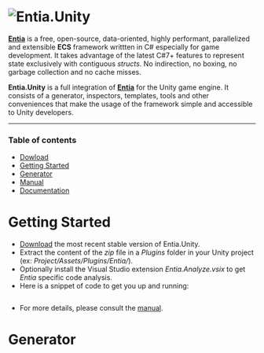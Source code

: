 ﻿[entia]:https://github.com/outerminds/Entia
[logo]:https://github.com/outerminds/Entia/blob/master/Resources/Logo.png
[releases]:https://github.com/outerminds/Entia.Unity/releases
[manual]:./
[documentation]:./
# ![Entia.Unity][logo]

[**Entia**][entia] is a free, open-source, data-oriented, highly performant, parallelized and extensible **ECS** framework writtten in C# especially for game development. It takes advantage of the latest C#7+ features to represent state exclusively with contiguous _structs_. No indirection, no boxing, no garbage collection and no cache misses.

**Entia.Unity** is a full integration of [**Entia**][entia] for the Unity game engine. It consists of a generator, inspectors, templates, tools and other conveniences that make the usage of the framework simple and accessible to Unity developers.

___
### Table of contents
<!--ts-->
   * [Dowload][releases]
   * [Getting Started](#getting-started)
   * [Generator](#generator)
   * [Manual][manual]
   * [Documentation][documentation]
<!--te-->

# Getting Started
- [Download][releases] the most recent stable version of Entia.Unity.
- Extract the content of the _zip_ file in a _Plugins_ folder in your Unity project (ex: _Project/Assets/Plugins/Entia/_).
- Optionally install the Visual Studio extension _Entia.Analyze.vsix_ to get _Entia_ specific code analysis.
- Here is a snippet of code to get you up and running:
```csharp

```
- For more details, please consult the [manual][manual].

# Generator


